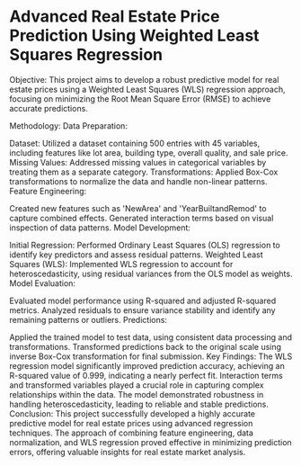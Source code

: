 # Advanced Real Estate Price Prediction Using Weighted Least Squares Regression

Objective:
This project aims to develop a robust predictive model for real estate prices using a Weighted Least Squares (WLS) regression approach, focusing on minimizing the Root Mean Square Error (RMSE) to achieve accurate predictions.

Methodology:
Data Preparation:

Dataset: Utilized a dataset containing 500 entries with 45 variables, including features like lot area, building type, overall quality, and sale price.
Missing Values: Addressed missing values in categorical variables by treating them as a separate category.
Transformations: Applied Box-Cox transformations to normalize the data and handle non-linear patterns.
Feature Engineering:

Created new features such as 'NewArea' and 'YearBuiltandRemod' to capture combined effects.
Generated interaction terms based on visual inspection of data patterns.
Model Development:

Initial Regression: Performed Ordinary Least Squares (OLS) regression to identify key predictors and assess residual patterns.
Weighted Least Squares (WLS): Implemented WLS regression to account for heteroscedasticity, using residual variances from the OLS model as weights.
Model Evaluation:

Evaluated model performance using R-squared and adjusted R-squared metrics.
Analyzed residuals to ensure variance stability and identify any remaining patterns or outliers.
Predictions:

Applied the trained model to test data, using consistent data processing and transformations.
Transformed predictions back to the original scale using inverse Box-Cox transformation for final submission.
Key Findings:
The WLS regression model significantly improved prediction accuracy, achieving an R-squared value of 0.999, indicating a nearly perfect fit.
Interaction terms and transformed variables played a crucial role in capturing complex relationships within the data.
The model demonstrated robustness in handling heteroscedasticity, leading to reliable and stable predictions.
Conclusion:
This project successfully developed a highly accurate predictive model for real estate prices using advanced regression techniques. The approach of combining feature engineering, data normalization, and WLS regression proved effective in minimizing prediction errors, offering valuable insights for real estate market analysis.